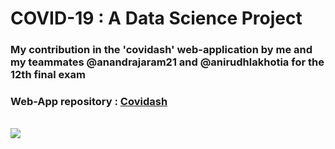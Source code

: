 # COVID-19 : A Data Science Project

### My contribution in the 'covidash' web-application by me and my teammates @anandrajaram21 and @anirudhlakhotia for the 12th final exam

### Web-App repository : **[Covidash](https://github.com/anandrajaram21/covidash)** 

<br>
<a href = "https://colab.research.google.com/drive/12SBxJ_N1TLJgc6pZVy9G-vgZY3k2w_Aa?usp=sharing">
<img src='https://img.shields.io/static/v1?label=View%20presentation%20on&message=google%20colab&color=ffa31a&style=for-the-badge' />
</a>
